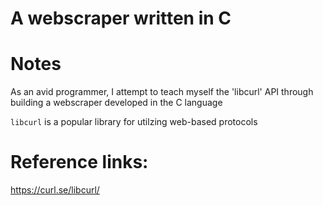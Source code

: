 # A webscraper written in C

# Notes
As an avid programmer, I attempt to teach myself the 'libcurl' API through building a webscraper developed in the C language

`libcurl` is a popular library for utilzing web-based protocols

# Reference links:
https://curl.se/libcurl/
